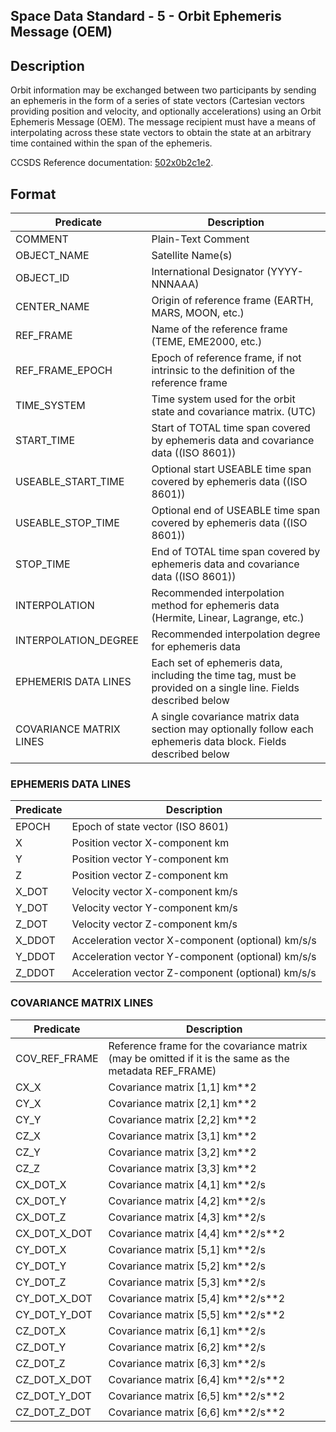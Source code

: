 ## Space Data Standard - 5 - Orbit Ephemeris Message (OEM)

## Description

Orbit information may be exchanged between two participants by sending an
ephemeris in the form of a series of state vectors (Cartesian vectors providing position and
velocity, and optionally accelerations) using an Orbit Ephemeris Message (OEM). The
message recipient must have a means of interpolating across these state vectors to obtain the
state at an arbitrary time contained within the span of the ephemeris.

CCSDS Reference documentation: [502x0b2c1e2](https://public.ccsds.org/Pubs/502x0b2c1e2.pdf).

## Format

|Predicate |Description |
---|---|
COMMENT|Plain-Text Comment|
OBJECT\_NAME|Satellite Name(s)|
OBJECT\_ID|International Designator (YYYY-NNNAAA)|
CENTER\_NAME|Origin of reference frame (EARTH, MARS, MOON, etc.)|
REF\_FRAME|Name of the reference frame (TEME, EME2000, etc.)|
REF\_FRAME\_EPOCH|Epoch of reference frame, if not intrinsic to the definition of the reference frame|
TIME\_SYSTEM|Time system used for the orbit state and covariance matrix. (UTC)|
START_TIME|Start of TOTAL time span covered by ephemeris data and covariance data ((ISO 8601))|
USEABLE_START_TIME|Optional start USEABLE time span covered by ephemeris data ((ISO 8601))|
USEABLE_STOP_TIME|Optional end of USEABLE time span covered by ephemeris data ((ISO 8601))|
STOP_TIME|End of TOTAL time span covered by ephemeris data and covariance data ((ISO 8601))|
INTERPOLATION|Recommended interpolation method for ephemeris data (Hermite, Linear, Lagrange, etc.)|
INTERPOLATION_DEGREE|Recommended interpolation degree for ephemeris data|
EPHEMERIS DATA LINES|Each set of ephemeris data, including the time tag, must be provided on a single line. Fields described below|
COVARIANCE MATRIX LINES|A single covariance matrix data section may optionally follow each ephemeris data block. Fields described below|

### EPHEMERIS DATA LINES

|Predicate |Description |
---|---|
EPOCH|Epoch of state vector (ISO 8601)|
X|Position vector X-component km
Y|Position vector Y-component km
Z|Position vector Z-component km
X\_DOT|Velocity vector X-component km/s
Y\_DOT|Velocity vector Y-component km/s
Z\_DOT|Velocity vector Z-component km/s
X\_DDOT|Acceleration vector X-component (optional) km/s/s
Y\_DDOT|Acceleration vector Y-component (optional) km/s/s
Z\_DDOT|Acceleration vector Z-component (optional) km/s/s

### COVARIANCE MATRIX LINES

|Predicate |Description |
---|---|
COV\_REF\_FRAME|Reference frame for the covariance matrix (may be omitted if it is the same as the metadata REF\_FRAME)|
CX\_X|Covariance matrix [1,1] km\*\*2|
CY\_X|Covariance matrix [2,1] km\*\*2|
CY\_Y|Covariance matrix [2,2] km\*\*2|
CZ\_X|Covariance matrix [3,1] km\*\*2|
CZ\_Y|Covariance matrix [3,2] km\*\*2|
CZ\_Z|Covariance matrix [3,3] km\*\*2|
CX\_DOT\_X|Covariance matrix [4,1] km\*\*2/s|
CX\_DOT\_Y|Covariance matrix [4,2] km\*\*2/s|
CX\_DOT\_Z|Covariance matrix [4,3] km\*\*2/s|
CX\_DOT\_X\_DOT|Covariance matrix [4,4] km\*\*2/s\*\*2|
CY\_DOT\_X|Covariance matrix [5,1] km\*\*2/s|
CY\_DOT\_Y|Covariance matrix [5,2] km\*\*2/s|
CY\_DOT\_Z|Covariance matrix [5,3] km\*\*2/s|
CY\_DOT\_X\_DOT|Covariance matrix [5,4] km\*\*2/s\*\*2|
CY\_DOT\_Y\_DOT|Covariance matrix [5,5] km\*\*2/s\*\*2|
CZ\_DOT\_X|Covariance matrix [6,1] km\*\*2/s|
CZ\_DOT\_Y|Covariance matrix [6,2] km\*\*2/s|
CZ\_DOT\_Z|Covariance matrix [6,3] km\*\*2/s|
CZ\_DOT\_X\_DOT|Covariance matrix [6,4] km\*\*2/s\*\*2|
CZ\_DOT\_Y\_DOT|Covariance matrix [6,5] km\*\*2/s\*\*2|
CZ\_DOT\_Z\_DOT|Covariance matrix [6,6] km\*\*2/s\*\*2|
